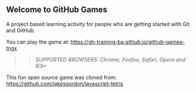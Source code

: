 ## Welcome to GitHub Games

A project based learning activity for people who are getting started with Git and GitHub.

You can play the game at: https://gh-training-ba.github.io/github-games-tngx

>> _*SUPPORTED BROWSERS*: Chrome, Firefox, Safari, Opera and IE9+_

This fun open source game was cloned from: https://github.com/jakesgordon/javascript-tetris
